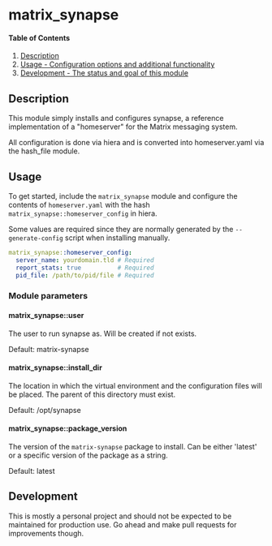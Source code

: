 # matrix_synapse

#### Table of Contents

1. [Description](#description)
2. [Usage - Configuration options and additional functionality](#usage)
3. [Development - The status and goal of this module](#development)

## Description

This module simply installs and configures synapse, a reference implementation of a "homeserver" for the Matrix messaging system.

All configuration is done via hiera and is converted into homeserver.yaml via the hash_file module.

## Usage

To get started, include the `matrix_synapse` module and configure the contents of `homeserver.yaml` with the hash `matrix_synapse::homeserver_config` in hiera.

Some values are required since they are normally generated by the `--generate-config` script when installing manually.

```yaml
matrix_synapse::homeserver_config:
  server_name: yourdomain.tld # Required
  report_stats: true          # Required
  pid_file: /path/to/pid/file # Required
```

### Module parameters

#### matrix_synapse::user
The user to run synapse as. Will be created if not exists.

Default: matrix-synapse

#### matrix_synapse::install_dir
The location in which the virtual environment and the configuration files will be placed. The parent of this directory must exist.

Default: /opt/synapse

#### matrix_synapse::package_version
The version of the `matrix-synapse` package to install. Can be either 'latest' or a specific version of the package as a string.

Default: latest

## Development

This is mostly a personal project and should not be expected to be maintained for production use. Go ahead and make pull requests for improvements though.
